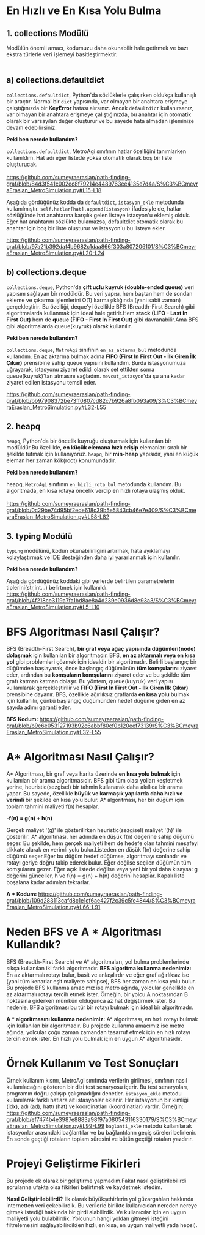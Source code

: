 # En Hızlı ve En Kısa Yolu Bulma

## 1. collections Modülü ##
Modülün önemli amacı, kodumuzu daha okunabilir hale getirmek ve bazı ekstra türlerle veri işlemeyi basitleştirmektir. <br/> <br/> 

## a) collections.defaultdict ## 
`collections.defaultdict`, Python'da sözlüklerle çalışırken oldukça kullanışlı bir araçtır. Normal bir `dict` yapısında, var olmayan bir anahtara erişmeye çalıştığınızda bir **KeyError** hatası alırsınız. Ancak `defaultdict` kullanırsanız, var olmayan bir anahtara erişmeye çalıştığınızda, bu anahtar için otomatik olarak bir varsayılan değer oluşturur ve bu sayede hata almadan işleminize devam edebilirsiniz. <br/> 
    
   **Peki ben nerede kullandım?** <br/>
   
   `collections.defaultdict`, MetroAgi sınıfının hatlar özelliğini tanımlarken kullanıldım. Hat adı eğer listede yoksa otomatik olarak boş bir liste oluşturucak. <br/> <br/>
   https://github.com/sumeyraeraslan/path-finding-graf/blob/84d3f541c002ec8f79214e4489763ee4135e7d4a/S%C3%BCmeyraEraslan_MetroSimulation.py#L15-L18 

   Aşağıda gördüğünüz kodda da `defaultdict`, `istasyon_ekle` metodunda kullanılmıştır. `self.hatlar[hat].append(istasyon)` ifadesiyle de, hatlar sözlüğünde hat anahtarına karşılık gelen listeye istasyon'u eklemiş olduk. Eğer hat anahtarını sözlükte bulamazsa, defaultdict otomatik olarak bu anahtar için boş bir liste oluşturur ve istasyon'u bu listeye ekler.

https://github.com/sumeyraeraslan/path-finding-graf/blob/97a21b392daf4b9682c1daa866f303a807206101/S%C3%BCmeyraEraslan_MetroSimulation.py#L20-L24

## b) collections.deque ##
`collections.deque`, Python'da **çift uçlu kuyruk (double-ended queue)** veri yapısını sağlayan bir modüldür. Bu veri yapısı, hem baştan hem de sondan ekleme ve çıkarma işlemlerini O(1) karmaşıklığında (yani sabit zaman) gerçekleştirir. Bu özelliği, deque'yi özellikle BFS (Breadth-First Search) gibi algoritmalarda kullanmak için ideal hale getirir.Hem **stack (LIFO - Last In First Out)** hem de **queue (FIFO - First In First Out)** gibi davranabilir.Ama BFS gibi algoritmalarda queue(kuyruk) olarak kullanılır. <br/> 

**Peki ben nerede kullandım?** <br/> 

`collections.deque`, `MetroAgi` sınıfının `en_az_aktarma_bul` metodunda kullandım. En az aktarma bulmak adına **FIFO (First In First Out - İlk Giren İlk Çıkar)** prensibine sahip queue yapısını kullandım. Burda istasyonumuza uğrayarak, istasyonu ziyaret edildi olarak set ettikten sonra queue(kuyruk)'tan atmasını sağladım. `mevcut_istasyon`'da şu ana kadar ziyaret edilen istasyonu temsil eder.

https://github.com/sumeyraeraslan/path-finding-graf/blob/bb97908372be73ff0807cd82c7b926a8fb093a09/S%C3%BCmeyraEraslan_MetroSimulation.py#L32-L55


## 2. heapq ##
`heapq`, Python'da bir öncelik kuyruğu oluşturmak için kullanılan bir modüldür.Bu özellikle, **en küçük elemana hızlı erişip** elemanları sıralı bir şekilde tutmak için kullanıyoruz. `heapq`, bir **min-heap** yapısıdır, yani en küçük eleman her zaman kök(root) konumundadır. <br/> 

**Peki ben nerede kullandım?** <br/> 

heapq, `MetroAgi` sınıfının `en_hizli_rota_bul` metodunda kullandım. Bu algoritmada, en kısa rotaya öncelik verdip en hızlı rotaya ulaşmış olduk.  <br/>  
https://github.com/sumeyraeraslan/path-finding-graf/blob/0c29be74d95bf2ede618c39b5e5843cb46e7e409/S%C3%BCmeyraEraslan_MetroSimulation.py#L58-L82

## 3. typing Modülü
`typing` modülünü, kodun okunabilirliğini artırmak, hata ayıklamayı kolaylaştırmak ve IDE desteğinden daha iyi yararlanmak için kullanılır.

 **Peki ben nerede kullandım?** <br/>

 Aşağıda gördüğünüz koddaki gibi yerlerde belirtilen parametrelerin tiplerini(str,int...) belirtmek için kullanıldı.
https://github.com/sumeyraeraslan/path-finding-graf/blob/4f218ce3119a7fa1bd8ae8a4d239e0936d8e93a3/S%C3%BCmeyraEraslan_MetroSimulation.py#L5-L10

# BFS Algoritması Nasıl Çalışır?
BFS (Breadth-First Search), **bir graf veya ağaç yapısında düğümleri(node) dolaşmak** için kullanılan bir algoritmadır. BFS, **en az aktarmalı veya en kısa yol** gibi problemleri çözmek için idealdir bir algoritmadır. Belirli başlangıç bir düğümden başlayarak, önce başlangıç düğümünün **tüm komşularını** ziyaret eder, ardından bu **komşuların komşularını** ziyaret eder ve bu şekilde tüm grafı katman katman dolaşır. Bu yöntem, queue(kuyruk) veri yapısı kullanılarak gerçekleştirilir ve **FIFO (First In First Out - İlk Giren İlk Çıkar)** prensibine dayanır. BFS, özellikle ağırlıksız graflarda **en kısa yolu** bulmak için kullanılır, çünkü başlangıç düğümünden hedef düğüme giden en az sayıda adımı garanti eder.

**BFS Kodum:**
https://github.com/sumeyraeraslan/path-finding-graf/blob/b9e6e053127193b92c6abbf80cf0b120eef73139/S%C3%BCmeyraEraslan_MetroSimulation.py#L32-L55

# A* Algoritması Nasıl Çalışır?
A* Algoritması, bir graf veya harita üzerinde **en kısa yolu bulmak** için kullanılan bir arama algoritmasıdır. BFS gibi tüm olası yolları keşfetmek yerine, heuristic(sezgisel) bir tahmin kullanarak daha akıllıca bir arama yapar. Bu sayede, özellikle **büyük ve karmaşık yapılarda daha hızlı ve verimli** bir şekilde en kısa yolu bulur. A* algoritması, her bir düğüm için toplam tahmini maliyeti f(n) hesaplar. <br/> 

**-f(n) = g(n) + h(n)** <br/>

Gerçek maliyet '(g)' ile gösterilirken heuristic(sezgisel) maliyet '(h)' ile gösterilir. A* algoritması, her adımda en düşük f(n) değerine sahip düğümü seçer. Bu şekilde, hem gerçek maliyeti hem de hedefe olan tahmini mesafeyi dikkate alarak en verimli yolu bulur.Listeden en düşük f(n) değerine sahip düğümü seçer.Eğer bu düğüm hedef düğümse, algoritmayı sonlandır ve rotayı geriye doğru takip ederek bulur. Eğer değilse seçilen düğümün tüm komşularını gezer. Eğer açık listede değilse veya yeni bir yol daha kısaysa: g değerini günceller, h ve f(n) = g(n) + h(n) değerini hesaplar. Kapalı liste boşalana kadar adımları tekrarlar.

**A * Kodum:**
https://github.com/sumeyraeraslan/path-finding-graf/blob/109d283113cafd8c1e1cf6ae427f2c39c5fe4844/S%C3%BCmeyraEraslan_MetroSimulation.py#L66-L91

# Neden BFS ve A * Algoritması Kullandık?

BFS (Breadth-First Search) ve A* algoritmaları, yol bulma problemlerinde sıkça kullanılan iki farklı algoritmadır.
**BFS algoritma kullanma nedenimiz:**
En az aktarmalı rotayı bulur, basit ve anlaşılırdır ve eğer graf ağırlıksız ise (yani tüm kenarlar eşit maliyete sahipse), BFS her zaman en kısa yolu bulur.
Bu projede BFS kullanma amacımız ise metro ağında, yolcular genellikle en az aktarmalı rotayı tercih etmek ister. Örneğin, bir yolcu A noktasından B noktasına giderken mümkün olduğunca az hat değiştirmek ister. Bu nedenle, BFS algoritması bu tür bir rotayı bulmak için ideal bir algoritmadır. 

**A * algoritmasını kullanma nedenimiz:**
A* algoritması, en hızlı rotayı bulmak için kullanılan bir algoritmadır. Bu projede kullanma amacımız ise metro ağında, yolcular çoğu zaman zamandan tasarruf etmek için en hızlı rotayı tercih etmek ister. En hızlı yolu bulmak için en uygun A* algoritmasıdır.

# Örnek Kullanım ve Test Sonuçları
Örnek kullanım kısmı, MetroAgi sınıfında verilerin girilmesi, sınıfının nasıl kullanılacağını gösteren bir dizi test senaryosu içerir. Bu test senaryoları, programın doğru çalışıp çalışmadığını denetler.
`istasyon_ekle` metodu kullanılarak farklı hatlara ait istasyonlar eklenir. Her istasyonun bir kimliği (idx), adı (ad), hattı (hat) ve koordinatları (koordinatlar) vardır. 
Örneğin:
https://github.com/sumeyraeraslan/path-finding-graf/blob/ef7474b4e3987e8883a98f97a080543116330179/S%C3%BCmeyraEraslan_MetroSimulation.py#L99-L99
`baglanti_ekle` metodu kullanılarak istasyonlar arasındaki bağlantılar ve bu bağlantıların geçiş süreleri belirlenir. En sonda geçtiği rotaların toplam süresini ve bütün geçtiği rotaları yazdırır. 

# Projeyi Geliştirme Fikirleri 
Bu projede ek olarak bir geliştirme yapmadım.Fakat nasıl geliştirilebilirdi sorularına ufakta olsa fikirleri belirtmek ve kaydetmek istedim.

**Nasıl Geliştirilebilirdi?**
İlk olarak büyükşehirlerin yol güzargahları hakkında internetten veri çekebilirdik. Bu verilerle birlikte kullanıcıdan nereden nereye gitmek istediği hakkında bir girdi alabilirdik. Ve kullanıcılar için en uygun malliyetli yolu bulabilirdik. Yolcunun hangi yoldan gitmeyi isteğini filtrelemesini sağlayabilirdik(en hızlı, en kısa, en uygun maliyetli yada hepsi).
